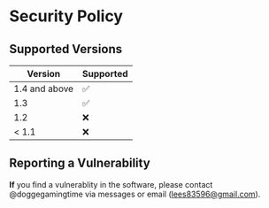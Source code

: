 # Security Policy

## Supported Versions

| Version | Supported          |
| ------- | ------------------ |
|  1.4 and above   | :white_check_mark: |
| 1.3   | ✅                |
| 1.2    | :x: |
| < 1.1   | :x:                |

## Reporting a Vulnerability

**If** you find a vulnerablity in the software, please contact @doggegamingtime via messages or email (lees83596@gmail.com).
